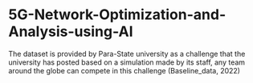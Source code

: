 # 5G-Network-Optimization-and-Analysis-using-AI

The dataset is provided by Para-State university as a challenge that the university has 
posted based on a simulation made by its staff, any team around the globe can compete in this 
challenge (Baseline_data, 2022)
